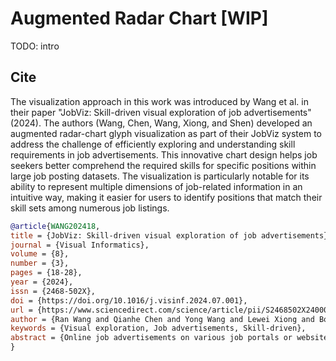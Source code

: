 # Augmented Radar Chart [WIP]

TODO: intro



## Cite

The visualization approach in this work was introduced by Wang et al. in their paper "JobViz: Skill-driven visual exploration of job advertisements" (2024). 
The authors (Wang, Chen, Wang, Xiong, and Shen) developed an augmented radar-chart glyph visualization as part of their JobViz system to address the challenge of efficiently exploring and understanding skill requirements in job advertisements. 
This innovative chart design helps job seekers better comprehend the required skills for specific positions within large job posting datasets. 
The visualization is particularly notable for its ability to represent multiple dimensions of job-related information in an intuitive way, making it easier for users to identify positions that match their skill sets among numerous job listings.

```bibtex
@article{WANG202418,
title = {JobViz: Skill-driven visual exploration of job advertisements},
journal = {Visual Informatics},
volume = {8},
number = {3},
pages = {18-28},
year = {2024},
issn = {2468-502X},
doi = {https://doi.org/10.1016/j.visinf.2024.07.001},
url = {https://www.sciencedirect.com/science/article/pii/S2468502X24000391},
author = {Ran Wang and Qianhe Chen and Yong Wang and Lewei Xiong and Boyang Shen},
keywords = {Visual exploration, Job advertisements, Skill-driven},
abstract = {Online job advertisements on various job portals or websites have become the most popular way for people to find potential career opportunities nowadays. However, the majority of these job sites are limited to offering fundamental filters such as job titles, keywords, and compensation ranges. This often poses a challenge for job seekers in efficiently identifying relevant job advertisements that align with their unique skill sets amidst a vast sea of listings. Thus, we propose well-coordinated visualizations to provide job seekers with three levels of details of job information: a skill-job overview visualizes skill sets, employment posts as well as relationships between them with a hierarchical visualization design; a post exploration view leverages an augmented radar-chart glyph to represent job posts and further facilitates users’ swift comprehension of the pertinent skills necessitated by respective positions; a post detail view lists the specifics of selected job posts for profound analysis and comparison. By using a real-world recruitment advertisement dataset collected from 51Job, one of the largest job websites in China, we conducted two case studies and user interviews to evaluate JobViz. The results demonstrated the usefulness and effectiveness of our approach.}
}
```